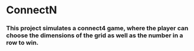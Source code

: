 # ConnectN 
### This project simulates a connect4 game, where the player can choose the dimensions of the grid as well as the number in a row to win.
